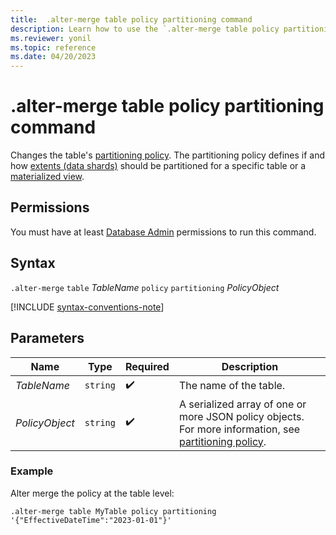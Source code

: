```yaml
---
title:  .alter-merge table policy partitioning command
description: Learn how to use the `.alter-merge table policy partitioning` command to change the table's partitioning policy.
ms.reviewer: yonil
ms.topic: reference
ms.date: 04/20/2023
---
```

# .alter-merge table policy partitioning command

Changes the table's [partitioning policy](partitioning-policy.md). The partitioning policy defines if and how [extents (data shards)](../management/extents-overview.md) should be partitioned for a specific table or a [materialized view](materialized-views/materialized-view-overview.md).

## Permissions

You must have at least [Database Admin](access-control/role-based-access-control.md) permissions to run this command.

## Syntax

`.alter-merge` `table` *TableName* `policy` `partitioning` *PolicyObject*

[!INCLUDE [syntax-conventions-note](../../includes/syntax-conventions-note.md)]

## Parameters

|Name|Type|Required|Description|
|--|--|--|--|
|*TableName*| `string` | :heavy_check_mark:|The name of the table.|
|*PolicyObject*| `string` | :heavy_check_mark:|A serialized array of one or more JSON policy objects. For more information, see [partitioning policy](partitioning-policy.md).|

### Example

Alter merge the policy at the table level:

```kusto
.alter-merge table MyTable policy partitioning '{"EffectiveDateTime":"2023-01-01"}'
```
